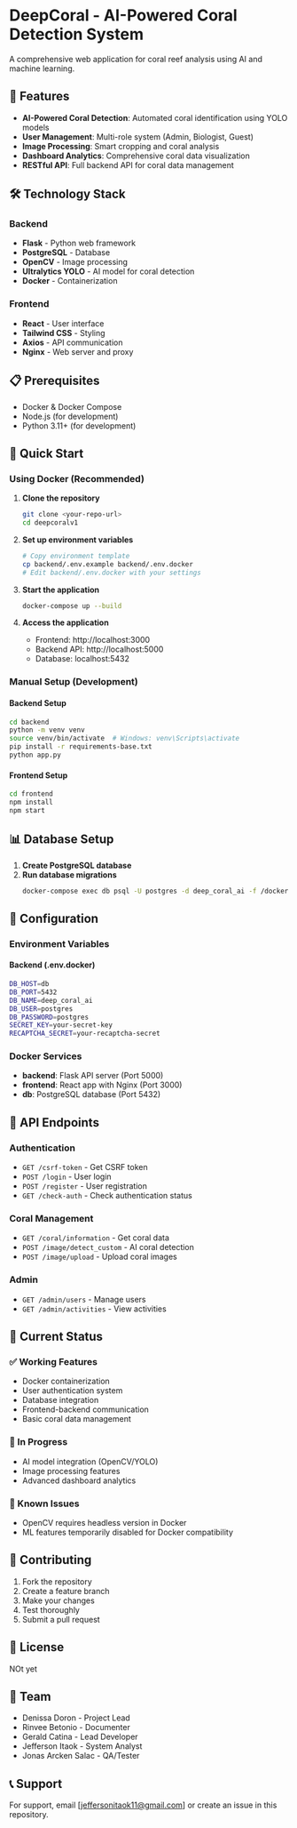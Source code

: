 # DeepCoral - AI-Powered Coral Detection System

A comprehensive web application for coral reef analysis using AI and machine learning.

## 🚀 Features

- **AI-Powered Coral Detection**: Automated coral identification using YOLO models
- **User Management**: Multi-role system (Admin, Biologist, Guest)
- **Image Processing**: Smart cropping and coral analysis
- **Dashboard Analytics**: Comprehensive coral data visualization
- **RESTful API**: Full backend API for coral data management

## 🛠️ Technology Stack

### Backend
- **Flask** - Python web framework
- **PostgreSQL** - Database
- **OpenCV** - Image processing
- **Ultralytics YOLO** - AI model for coral detection
- **Docker** - Containerization

### Frontend
- **React** - User interface
- **Tailwind CSS** - Styling
- **Axios** - API communication
- **Nginx** - Web server and proxy

## 📋 Prerequisites

- Docker & Docker Compose
- Node.js (for development)
- Python 3.11+ (for development)

## 🚀 Quick Start

### Using Docker (Recommended)

1. **Clone the repository**
   ```bash
   git clone <your-repo-url>
   cd deepcoralv1
   ```

2. **Set up environment variables**
   ```bash
   # Copy environment template
   cp backend/.env.example backend/.env.docker
   # Edit backend/.env.docker with your settings
   ```

3. **Start the application**
   ```bash
   docker-compose up --build
   ```

4. **Access the application**
   - Frontend: http://localhost:3000
   - Backend API: http://localhost:5000
   - Database: localhost:5432

### Manual Setup (Development)

#### Backend Setup
```bash
cd backend
python -m venv venv
source venv/bin/activate  # Windows: venv\Scripts\activate
pip install -r requirements-base.txt
python app.py
```

#### Frontend Setup
```bash
cd frontend
npm install
npm start
```

## 📊 Database Setup

1. **Create PostgreSQL database**
2. **Run database migrations**
   ```bash
   docker-compose exec db psql -U postgres -d deep_coral_ai -f /docker-entrypoint-initdb.d/01-init.sql
   ```

## 🔧 Configuration

### Environment Variables

#### Backend (.env.docker)
```bash
DB_HOST=db
DB_PORT=5432
DB_NAME=deep_coral_ai
DB_USER=postgres
DB_PASSWORD=postgres
SECRET_KEY=your-secret-key
RECAPTCHA_SECRET=your-recaptcha-secret
```

### Docker Services

- **backend**: Flask API server (Port 5000)
- **frontend**: React app with Nginx (Port 3000)  
- **db**: PostgreSQL database (Port 5432)

## 🎯 API Endpoints

### Authentication
- `GET /csrf-token` - Get CSRF token
- `POST /login` - User login
- `POST /register` - User registration
- `GET /check-auth` - Check authentication status

### Coral Management
- `GET /coral/information` - Get coral data
- `POST /image/detect_custom` - AI coral detection
- `POST /image/upload` - Upload coral images

### Admin
- `GET /admin/users` - Manage users
- `GET /admin/activities` - View activities

## 🚧 Current Status

### ✅ Working Features
- Docker containerization
- User authentication system
- Database integration
- Frontend-backend communication
- Basic coral data management

### 🔄 In Progress
- AI model integration (OpenCV/YOLO)
- Image processing features
- Advanced dashboard analytics

### 📝 Known Issues
- OpenCV requires headless version in Docker
- ML features temporarily disabled for Docker compatibility

## 🤝 Contributing

1. Fork the repository
2. Create a feature branch
3. Make your changes
4. Test thoroughly
5. Submit a pull request

## 📝 License

NOt yet

## 👥 Team

- Denissa Doron - Project Lead
- Rinvee Betonio - Documenter
- Gerald Catina - Lead Developer
- Jefferson Itaok - System Analyst
- Jonas Arcken Salac - QA/Tester

## 📞 Support

For support, email [jeffersonitaok11@gmail.com] or create an issue in this repository.